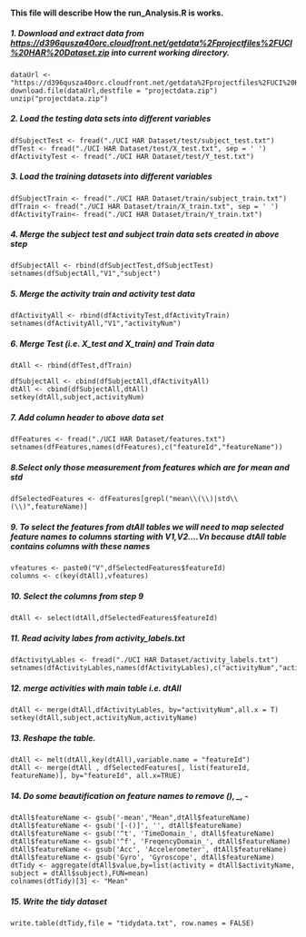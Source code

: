 #### This file will describe How the run_Analysis.R is works.

##### 1. Download and extract data from https://d396qusza40orc.cloudfront.net/getdata%2Fprojectfiles%2FUCI%20HAR%20Dataset.zip into current working directory.
```
dataUrl <- "https://d396qusza40orc.cloudfront.net/getdata%2Fprojectfiles%2FUCI%20HAR%20Dataset.zip"
download.file(dataUrl,destfile = "projectdata.zip")
unzip("projectdata.zip")
```

##### 2. Load the testing data sets into different variables
```
dfSubjectTest <- fread("./UCI HAR Dataset/test/subject_test.txt")
dfTest <- fread("./UCI HAR Dataset/test/X_test.txt", sep = ' ')
dfActivityTest <- fread("./UCI HAR Dataset/test/Y_test.txt")
```
##### 3. Load the training datasets into different variables
```
dfSubjectTrain <- fread("./UCI HAR Dataset/train/subject_train.txt")
dfTrain <- fread("./UCI HAR Dataset/train/X_train.txt", sep = ' ')
dfActivityTrain<- fread("./UCI HAR Dataset/train/Y_train.txt")
```
##### 4. Merge the subject test and subject train data sets created in above step
```
dfSubjectAll <- rbind(dfSubjectTest,dfSubjectTest)
setnames(dfSubjectAll,"V1","subject")
```
##### 5. Merge the activity train and activity test data
```
dfActivityAll <- rbind(dfActivityTest,dfActivityTrain)
setnames(dfActivityAll,"V1","activityNum")
```
##### 6. Merge Test (i.e. X_test and X_train) and Train data
```
dtAll <- rbind(dfTest,dfTrain)

dfSubjectAll <- cbind(dfSubjectAll,dfActivityAll)
dtAll <- cbind(dfSubjectAll,dtAll)
setkey(dtAll,subject,activityNum)
```
##### 7. Add column header to above data set
```
dfFeatures <- fread("./UCI HAR Dataset/features.txt")
setnames(dfFeatures,names(dfFeatures),c("featureId","featureName"))
```
##### 8.Select only those measurement from features which are for mean and std
```
dfSelectedFeatures <- dfFeatures[grepl("mean\\(\\)|std\\(\\)",featureName)]
```
##### 9. To select the features from dtAll tables we will need to map selected feature names to columns starting with V1,V2....Vn because dtAll table contains columns with these names
```
vfeatures <- paste0("V",dfSelectedFeatures$featureId)
columns <- c(key(dtAll),vfeatures)
```
##### 10. Select the columns from step 9
```
dtAll <- select(dtAll,dfSelectedFeatures$featureId)
```
##### 11. Read acivity labes from activity_labels.txt
```
dfActivityLables <- fread("./UCI HAR Dataset/activity_labels.txt")
setnames(dfActivityLables,names(dfActivityLables),c("activityNum","activityName"))
```
##### 12. merge activities with main table i.e. dtAll 
```
dtAll <- merge(dtAll,dfActivityLables, by="activityNum",all.x = T)
setkey(dtAll,subject,activityNum,activityName)
```
##### 13. Reshape the table.
```
dtAll <- melt(dtAll,key(dtAll),variable.name = "featureId")
dtAll <- merge(dtAll , dfSelectedFeatures[, list(featureId, featureName)], by="featureId", all.x=TRUE)
```
##### 14. Do some beautification on feature names to remove (), _, -
```
dtAll$featureName <- gsub('-mean',"Mean",dtAll$featureName)
dtAll$featureName <- gsub('[-()]', '', dtAll$featureName)
dtAll$featureName <- gsub('^t', 'TimeDomain_', dtAll$featureName)
dtAll$featureName <- gsub('^f', 'FreqencyDomain_', dtAll$featureName)
dtAll$featureName <- gsub('Acc', 'Accelerometer', dtAll$featureName)
dtAll$featureName <- gsub('Gyro', 'Gyroscope', dtAll$featureName)
dtTidy <- aggregate(dtAll$value,by=list(activity = dtAll$activityName, subject = dtAll$subject),FUN=mean)
colnames(dtTidy)[3] <- "Mean"
```
##### 15. Write the tidy dataset
```
write.table(dtTidy,file = "tidydata.txt", row.names = FALSE)
```

